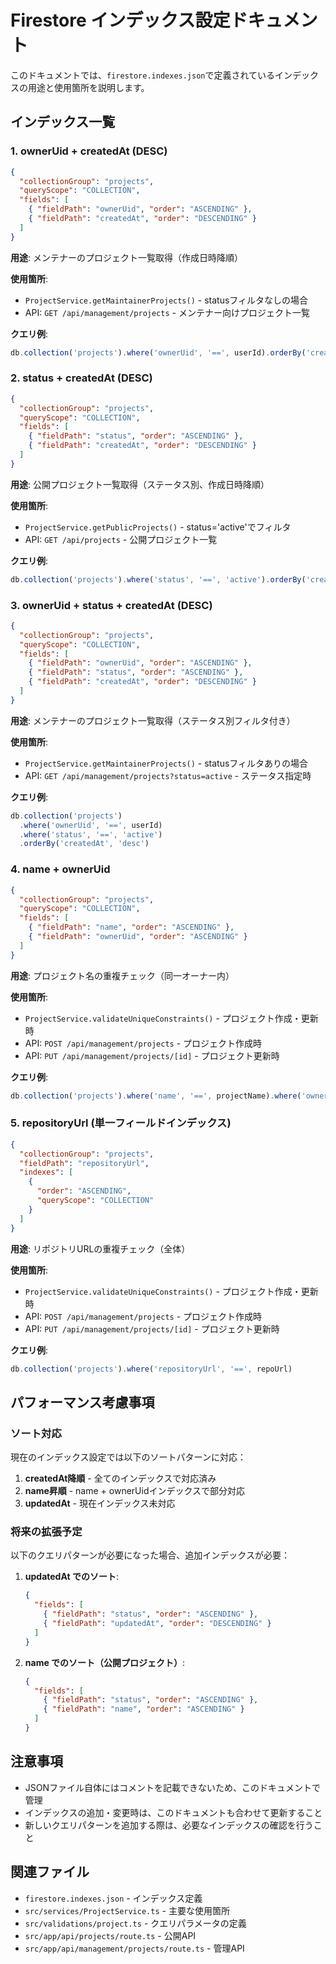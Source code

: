 # Firestore インデックス設定ドキュメント

このドキュメントでは、`firestore.indexes.json`で定義されているインデックスの用途と使用箇所を説明します。

## インデックス一覧

### 1. ownerUid + createdAt (DESC)

```json
{
  "collectionGroup": "projects",
  "queryScope": "COLLECTION",
  "fields": [
    { "fieldPath": "ownerUid", "order": "ASCENDING" },
    { "fieldPath": "createdAt", "order": "DESCENDING" }
  ]
}
```

**用途**: メンテナーのプロジェクト一覧取得（作成日時降順）

**使用箇所**:

- `ProjectService.getMaintainerProjects()` - statusフィルタなしの場合
- API: `GET /api/management/projects` - メンテナー向けプロジェクト一覧

**クエリ例**:

```typescript
db.collection('projects').where('ownerUid', '==', userId).orderBy('createdAt', 'desc')
```

### 2. status + createdAt (DESC)

```json
{
  "collectionGroup": "projects",
  "queryScope": "COLLECTION",
  "fields": [
    { "fieldPath": "status", "order": "ASCENDING" },
    { "fieldPath": "createdAt", "order": "DESCENDING" }
  ]
}
```

**用途**: 公開プロジェクト一覧取得（ステータス別、作成日時降順）

**使用箇所**:

- `ProjectService.getPublicProjects()` - status='active'でフィルタ
- API: `GET /api/projects` - 公開プロジェクト一覧

**クエリ例**:

```typescript
db.collection('projects').where('status', '==', 'active').orderBy('createdAt', 'desc')
```

### 3. ownerUid + status + createdAt (DESC)

```json
{
  "collectionGroup": "projects",
  "queryScope": "COLLECTION",
  "fields": [
    { "fieldPath": "ownerUid", "order": "ASCENDING" },
    { "fieldPath": "status", "order": "ASCENDING" },
    { "fieldPath": "createdAt", "order": "DESCENDING" }
  ]
}
```

**用途**: メンテナーのプロジェクト一覧取得（ステータス別フィルタ付き）

**使用箇所**:

- `ProjectService.getMaintainerProjects()` - statusフィルタありの場合
- API: `GET /api/management/projects?status=active` - ステータス指定時

**クエリ例**:

```typescript
db.collection('projects')
  .where('ownerUid', '==', userId)
  .where('status', '==', 'active')
  .orderBy('createdAt', 'desc')
```

### 4. name + ownerUid

```json
{
  "collectionGroup": "projects",
  "queryScope": "COLLECTION",
  "fields": [
    { "fieldPath": "name", "order": "ASCENDING" },
    { "fieldPath": "ownerUid", "order": "ASCENDING" }
  ]
}
```

**用途**: プロジェクト名の重複チェック（同一オーナー内）

**使用箇所**:

- `ProjectService.validateUniqueConstraints()` - プロジェクト作成・更新時
- API: `POST /api/management/projects` - プロジェクト作成時
- API: `PUT /api/management/projects/[id]` - プロジェクト更新時

**クエリ例**:

```typescript
db.collection('projects').where('name', '==', projectName).where('ownerUid', '==', userId)
```

### 5. repositoryUrl (単一フィールドインデックス)

```json
{
  "collectionGroup": "projects",
  "fieldPath": "repositoryUrl",
  "indexes": [
    {
      "order": "ASCENDING",
      "queryScope": "COLLECTION"
    }
  ]
}
```

**用途**: リポジトリURLの重複チェック（全体）

**使用箇所**:

- `ProjectService.validateUniqueConstraints()` - プロジェクト作成・更新時
- API: `POST /api/management/projects` - プロジェクト作成時
- API: `PUT /api/management/projects/[id]` - プロジェクト更新時

**クエリ例**:

```typescript
db.collection('projects').where('repositoryUrl', '==', repoUrl)
```

## パフォーマンス考慮事項

### ソート対応

現在のインデックス設定では以下のソートパターンに対応：

1. **createdAt降順** - 全てのインデックスで対応済み
2. **name昇順** - name + ownerUidインデックスで部分対応
3. **updatedAt** - 現在インデックス未対応

### 将来の拡張予定

以下のクエリパターンが必要になった場合、追加インデックスが必要：

1. **updatedAt でのソート**:

   ```json
   {
     "fields": [
       { "fieldPath": "status", "order": "ASCENDING" },
       { "fieldPath": "updatedAt", "order": "DESCENDING" }
     ]
   }
   ```

2. **name でのソート（公開プロジェクト）**:

   ```json
   {
     "fields": [
       { "fieldPath": "status", "order": "ASCENDING" },
       { "fieldPath": "name", "order": "ASCENDING" }
     ]
   }
   ```

## 注意事項

- JSONファイル自体にはコメントを記載できないため、このドキュメントで管理
- インデックスの追加・変更時は、このドキュメントも合わせて更新すること
- 新しいクエリパターンを追加する際は、必要なインデックスの確認を行うこと

## 関連ファイル

- `firestore.indexes.json` - インデックス定義
- `src/services/ProjectService.ts` - 主要な使用箇所
- `src/validations/project.ts` - クエリパラメータの定義
- `src/app/api/projects/route.ts` - 公開API
- `src/app/api/management/projects/route.ts` - 管理API
